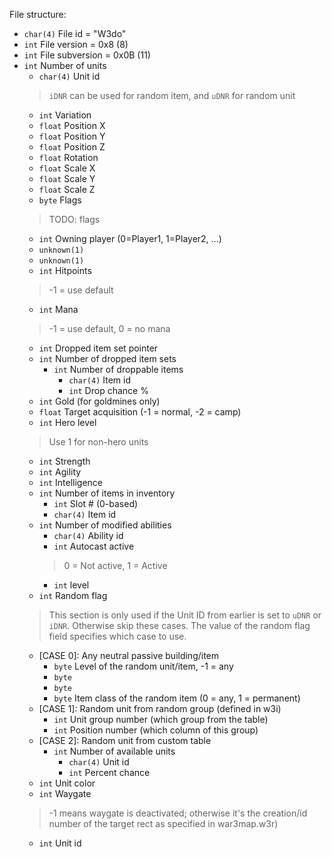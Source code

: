 File structure:
* `char(4)` File id = "W3do"
* `int` File version = 0x8 (8)
* `int` File subversion = 0x0B (11)
* `int` Number of units
  * `char(4)` Unit id
  > `iDNR` can be used for random item, and `uDNR` for random unit
  * `int` Variation
  * `float` Position X
  * `float` Position Y
  * `float` Position Z
  * `float` Rotation
  * `float` Scale X
  * `float` Scale Y
  * `float` Scale Z
  * `byte` Flags
  > TODO: flags
  * `int` Owning player (0=Player1, 1=Player2, ...)
  * `unknown(1)`
  * `unknown(1)`
  * `int` Hitpoints
  > -1 = use default
  * `int` Mana
  > -1 = use default, 0 = no mana
  * `int` Dropped item set pointer
  * `int` Number of dropped item sets
    * `int` Number of droppable items
      * `char(4)` Item id
      * `int` Drop chance %
  * `int` Gold (for goldmines only)
  * `float` Target acquisition (-1 = normal, -2 = camp)
  * `int` Hero level
  > Use 1 for non-hero units
  * `int` Strength
  * `int` Agility
  * `int` Intelligence
  * `int` Number of items in inventory
    * `int` Slot # (0-based)
    * `char(4)` Item id
  * `int` Number of modified abilities
    * `char(4)` Ability id
    * `int` Autocast active
    > 0 = Not active, 1 = Active
    * `int` level
  * `int` Random flag
  > This section is only used if the Unit ID from earlier is set to `uDNR` or `iDNR`. Otherwise skip these cases. The value of the random flag field specifies which case to use.
    * [CASE 0]: Any neutral passive building/item
      * `byte` Level of the random unit/item, -1 = any
      * `byte`
      * `byte`
      * `byte` Item class of the random item (0 = any, 1 = permanent)
    * [CASE 1]: Random unit from random group (defined in w3i)
      * `int` Unit group number (which group from the table)
      * `int` Position number (which column of this group)
    * [CASE 2]: Random unit from custom table
      * `int` Number of available units
        * `char(4)` Unit id
        * `int` Percent chance
  * `int` Unit color
  * `int` Waygate
  > -1 means waygate is deactivated; otherwise it's the creation/id number of the target rect as specified in war3map.w3r)
  * `int` Unit id